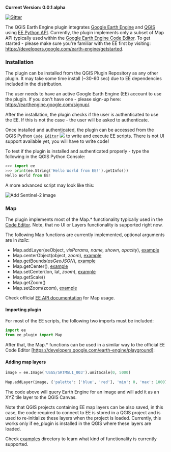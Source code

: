 **Current Version: 0.0.1 alpha**

[![Gitter](https://badges.gitter.im/gee-community/qgis-earthengine-plugin.svg)](https://gitter.im/gee-community/qgis-earthengine-plugin?utm_source=badge&utm_medium=badge&utm_campaign=pr-badge)

The QGIS Earth Engine plugin integrates [Google Earth Engine](http://earthengine.google.com) and [QGIS](https://qgis.org/) using [EE Python API](https://github.com/google/earthengine-api/tree/master/python). Currently, the plugin implements only a subset of Map API typically used within the [Google Earth Engine Code Editor](https://developers.google.com/earth-engine/getstarted). To get started - please make sure you're familiar with the EE first by visiting: https://developers.google.com/earth-engine/getstarted. 

### Installation

The plugin can be installed from the QGIS Plugin Repository as any other plugin. It may take some time install (~30-60 sec) due to EE dependencies included in the distribution. 

The user needs to have an active Google Earth Engine (EE) account to use the plugin. If you don't have one - please sign-up here: https://earthengine.google.com/signup/.

After the installation, the plugin checks if the user is authenticated to use the EE. If this is not the case - the user will be asked to authenticate.

Once installed and authenticated, the plugin can be accessed from the QGIS Python [`Code Editor`](https://docs.qgis.org/2.18/en/docs/user_manual/plugins/python_console.html#the-code-editor)  ![](https://docs.qgis.org/3.4/en/_images/iconShowEditorConsole.png) to write and execute EE scripts. There is not UI support available yet, you will have to write code!

To test if the plugin is installed and authenticated properly - type the following in the QGIS Python Console:

```python
>>> import ee
>>> print(ee.String('Hello World from EE!').getInfo())
Hello World from EE!
```

A more advanced script may look like this:

![Add Sentinel-2 image](https://raw.githubusercontent.com/gee-community/qgis-earthengine-plugin/master/media/add_map_layer.png)

### Map

The plugin implements most of the Map.* functionality typically used in the [Code Editor](https://developers.google.com/earth-engine/playground). Note, that no UI or Layers functionality is supported right now. 

The following Map functions are currently implemented, optional arguments are in _italic_:

* Map.addLayer(eeObject, _visParams, name, shown, opacity_), [example](https://github.com/gee-community/qgis-earthengine-plugin/tree/master/examples/map_add_features.py)
* Map.centerObject(object, _zoom_), [example](https://github.com/gee-community/qgis-earthengine-plugin/tree/master/examples/map_center_object.py)
* Map.getBounds(_asGeoJSON_), [example](https://github.com/gee-community/qgis-earthengine-plugin/tree/master/examples/map_get_bounds.py)
* Map.getCenter(), [example](https://github.com/gee-community/qgis-earthengine-plugin/tree/master/examples/map_get_center.py)
* Map.setCenter(lon, lat, _zoom_), [example](https://github.com/gee-community/qgis-earthengine-plugin/tree/master/examples/map_set_center.py)
* Map.getScale()
* Map.getZoom()
* Map.setZoom(zoom), [example](https://github.com/gee-community/qgis-earthengine-plugin/tree/master/examples/map_set_zoom.py)

Check official [EE API documentation](https://developers.google.com/earth-engine/getstarted#adding-data-to-the-map) for Map usage.

#### Importing plugin

For most of the EE scripts, the following two imports must be included:

```python
import ee
from ee_plugin import Map
```

After that, the Map.* functions can be used in a similar way to the official EE Code Editor [https://developers.google.com/earth-engine/playground]:

#### Adding map layers

```python
image = ee.Image('USGS/SRTMGL1_003').unitScale(0, 5000)
    
Map.addLayer(image, {'palette': ['blue', 'red'], 'min': 0, 'max': 1000}, 'dem', True)
```

The code above will query Earth Engine for an image and will add it as an XYZ tile layer to the QGIS Canvas. 

Note that QGIS projects containing EE map layers can be also saved, in this case, the code required to connect to EE is stored in a QGIS project and is used to re-initialize these layers when the project is loaded. Currently, this works only if ee_plugin is installed in the QGIS where these layers are loaded.

Check [examples](https://github.com/gee-community/qgis-earthengine-plugin/tree/master/examples) directory to learn what kind of functionality is currently supported.

